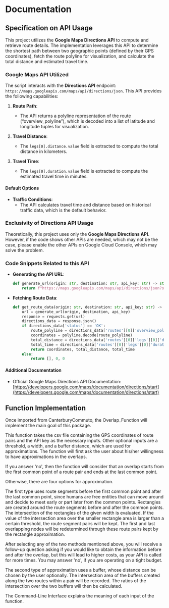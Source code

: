 # Documentation

## Specification on API Usage

This project utilizes the **Google Maps Directions API** to compute and retrieve route details. The implementation leverages this API to determine the shortest path between two geographic points (defined by their GPS coordinates), fetch the route polyline for visualization, and calculate the total distance and estimated travel time.

### Google Maps API Utilized

The script interacts with the **Directions API** endpoint: `https://maps.googleapis.com/maps/api/directions/json`. This API provides the following capabilities:

1. **Route Path**:
   - The API returns a polyline representation of the route (“overview_polyline”), which is decoded into a list of latitude and longitude tuples for visualization.

2. **Travel Distance**:
   - The `legs[0].distance.value` field is extracted to compute the total distance in kilometers.

3. **Travel Time**:
   - The `legs[0].duration.value` field is extracted to compute the estimated travel time in minutes.

#### Default Options

- **Traffic Conditions**:
  - The API calculates travel time and distance based on historical traffic data, which is the default behavior.

### Exclusivity of Directions API Usage

Theoretically, this project uses only the **Google Maps Directions API**. However, if the code shows other APIs are needed, which may not be the case, please enable the other APIs on Google Cloud Console, which may solve the problem.

### Code Snippets Related to this API

- **Generating the API URL**:
  ```python
  def generate_url(origin: str, destination: str, api_key: str) -> str:
      return f"https://maps.googleapis.com/maps/api/directions/json?origin={origin}&destination={destination}&key={api_key}"
  ```

- **Fetching Route Data**:
  ```python
  def get_route_data(origin: str, destination: str, api_key: str) -> tuple:
      url = generate_url(origin, destination, api_key)
      response = requests.get(url)
      directions_data = response.json()
      if directions_data['status'] == 'OK':
          route_polyline = directions_data['routes'][0]['overview_polyline']['points']
          coordinates = polyline.decode(route_polyline)
          total_distance = directions_data['routes'][0]['legs'][0]['distance']['value'] / 1000  # km
          total_time = directions_data['routes'][0]['legs'][0]['duration']['value'] / 60  # minutes
          return coordinates, total_distance, total_time
      else:
          return [], 0, 0
  ```

#### Additional Documentation

- Official Google Maps Directions API Documentation: [https://developers.google.com/maps/documentation/directions/start](https://developers.google.com/maps/documentation/directions/start)


## Function Implementation

Once imported from CanterburyCommuto, the Overlap_Function will implement the main goal of this package. 

This function takes the csv file containing the GPS coordinates of route pairs and the API key as the necessary inputs. 
Other optional inputs are a threshold, a width, and a buffer distance, which are used for approximations. 
The function will first ask the user about his/her willingness to have approximations in the overlaps. 

If you answer 'no', then the function will consider that an overlap starts from the first common point of a route pair and ends at the last common point.

Otherwise, there are four options for approximation. 

The first type uses route segments before the first common point and after the last common point, since humans are free entities that can move around and decide to meet early or part later from the common points. Rectangles are created around the route segments before and after the common points. The intersection of the rectangles of the given width is evaluated. If the value of the intersection area over the smaller rectangle area is larger than a certain threshold, the route segment pairs will be kept. The first and last overlapping nodes will be redetermined through these route pairs kept by the rectangle approximation.

After selecting any of the two methods mentioned above, you will receive a follow-up question asking if you would like to obtain the information before and after the overlap, but this will lead to higher costs, as your API is called for more times. You may answer 'no', if you are operating on a tight budget. 

The second type of approximation uses a buffer, whose distance can be chosen by the user optionally. The intersection area of the buffers created along the two routes within a pair will be recorded. The ratios of the intersection over the two buffers will then be calculated. 

The Command-Line Interface explains the meaning of each input of the function. 


